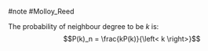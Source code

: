 #note #Molloy_Reed 

The probability of neighbour degree to be $k$ is:
$$P(k)_n = \frac{kP(k)}{\left< k \right>}$$
